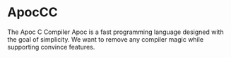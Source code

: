 # ApocCC
The Apoc C Compiler
Apoc is a fast programming language designed with the goal of simplicity.
We want to remove any compiler magic while supporting convince features.

